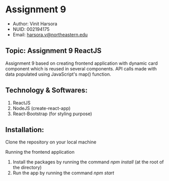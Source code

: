 
# Assignment 9

- Author: Vinit Harsora
- NUID: 002194175
- Email: harsora.v@northeastern.edu

## Topic: Assignment 9 ReactJS
Assignment 9 based on creating frontend application with dynamic card component which is reused in several components. API calls made with data populated using JavaScript's map() function.

## Technology & Softwares:

1. ReactJS
2. NodeJS (create-react-app)
3. React-Bootstrap (for styling purpose)

## Installation:
Clone the repository on your local machine

Running the frontend application
1. Install the packages by running the command *npm install* (at the root of the directory)
2. Run the app by running the command *npm start*